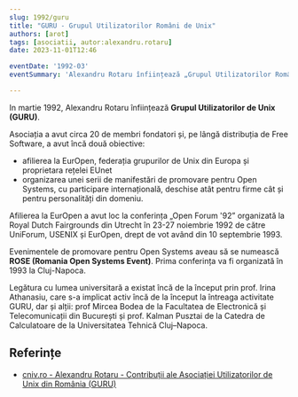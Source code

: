 ```yaml
---
slug: 1992/guru
title: "GURU - Grupul Utilizatorilor Români de Unix"
authors: [arot]
tags: [asociatii, autor:alexandru.rotaru]
date: 2023-11-01T12:46

eventDate: '1992-03'
eventSummary: 'Alexandru Rotaru înființează „Grupul Utilizatorilor Români de Unix” (GURU)'

---
```


In martie 1992, Alexandru Rotaru înființează
**Grupul Utilizatorilor de Unix (GURU)**.

<!-- truncate -->

Asociația a avut circa 20 de membri fondatori și, pe lângă distribuția
de Free Software, a avut încă două obiective:

- afilierea la EurOpen, federația grupurilor de Unix din Europa și
proprietara rețelei EUnet
- organizarea unei serii de manifestări de promovare pentru Open Systems,
cu participare internațională, deschise atât pentru firme cât și pentru
personalități din domeniu.

Afilierea la EurOpen a avut loc la conferința „Open Forum '92”
organizată la Royal Dutch Fairgrounds din Utrecht în 23-27 noiembrie 1992
de către UniForum, USENIX și EurOpen, drept de vot având din 10 septembrie 1993.

Evenimentele de promovare pentru Open Systems aveau să se numească **ROSE
(Romania Open Systems Event)**. Prima conferința va fi organizată în 1993 la Cluj-Napoca.

Legătura cu lumea universitară a existat încă de la început prin
prof. Irina Athanasiu, care s-a implicat activ încă de la început la
întreaga activitate GURU, dar și alții: prof Mircea Bodea de la
Facultatea de Electronică și Telecomunicații din București și
prof. Kalman Pusztai de la Catedra de Calculatoare de la
Universitatea Tehnică Cluj–Napoca.

## Referințe

- [cniv.ro - Alexandru Rotaru - Contribuții ale Asociației Utilizatorilor de Unix din România (GURU)](https://cniv.ro/documents/26/CNIV_Volum_Aniversar_2023_-_Versiune_Online_DPxioQg.pdf)
